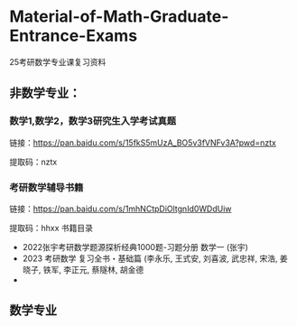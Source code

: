 # Material-of-Math-Graduate-Entrance-Exams
25考研数学专业课复习资料

## 非数学专业：
### 数学1,数学2，数学3研究生入学考试真题
链接：https://pan.baidu.com/s/15fkS5mUzA_BO5v3fVNFv3A?pwd=nztx 

提取码：nztx 

### 考研数学辅导书籍
链接：https://pan.baidu.com/s/1mhNCtpDiOltgnId0WDdUiw 

提取码：hhxx
书籍目录

* 2022张宇考研数学题源探析经典1000题-习题分册 数学一 (张宇)
* 2023 考研数学 复习全书・基础篇 (李永乐, 王式安, 刘喜波, 武忠祥, 宋浩, 姜晓子, 铁军, 李正元, 蔡隧林, 胡金德
* 

## 数学专业
